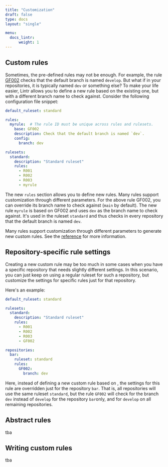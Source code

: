 ```yaml
---
title: "Customization"
draft: false
type: docs
layout: "single"

menu:
  docs_lintr:
      weight: 1
---
```

## Custom rules

Sometimes, the pre-defined rules may not be enough. For example, the rule [GF002]() checks that the default branch is named `develop`. But what if in your repositories, it is typically named `dev` or something else? To make your life easier, Lintr allows you to define a new rule based on the existing one, but with a different branch name to check against. Consider the following configuration file
snippet:
```yaml
default_ruleset: standard

rules:
  myrule:  # The rule ID must be unique across rules and rulesets.
    base: GF002
    description: Check that the default branch is named `dev`.
    config:
      branch: dev

rulesets:
  standard:
    description: "Standard ruleset"
    rules:
      - R001
      - R002
      - R003
      - myrule
```

The new `rules` section allows you to define new rules. Many rules support customization through different parameters. For the above rule GF002, you can override
its branch name to check against (`main` by default). The new rule `myrule` is based on GF002 and uses `dev` as the branch name to check against. It's used
in the ruleset `standard` and thus checks in every repository that the default branch is named `dev`.

Many rules support customization through different parameters to generate new custom rules. See the [reference]() for more information.


## Repository-specific rule settings

Creating a new custom rule may be too much in some cases when you have a specific repository that needs slightly different settings.
In this scenario, you can just keep on using a regular ruleset for such a repository, but customize the settings for specific rules just for
that repository.

Here's an example:

```yaml
default_ruleset: standard

rulesets:
  standard:
    description: "Standard ruleset"
    rules:
      - R001
      - R002
      - R003
      - GF002

repositories:
  bar:
    ruleset: standard
    rules:
      GF002:
        branch: dev
```

Here, instead of defining a new custom rule based on [](GF002), the settings for this rule are overridden just for the repository `bar`. That is,
all repositories will use the same ruleset `standard`, but the rule `GF002` will check for the branch `dev` instead of `develop` for the 
repository `bar`only, and for `develop` on all remaining repositories.

## Abstract rules

tba


## Writing custom rules

tba